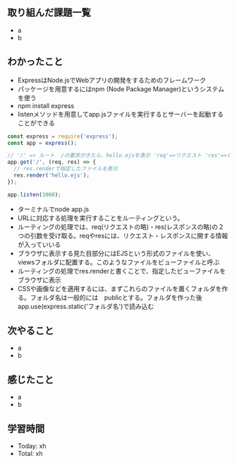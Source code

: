 ## 取り組んだ課題一覧
- a
- b
## わかったこと
- ExpressはNode.jsでWebアプリの開発をするためのフレームワーク
- パッケージを用意するにはnpm (Node Package Manager)というシステムを使う
- npm install express
- listenメソッドを用意してapp.jsファイルを実行するとサーバーを起動することができる
```javascript:test.js
const express = require('express');
const app = express();

// '/' => ルート  /の要求がきたら、hello.ejsを表示 'req'=>リクエスト 'res'=>レスポンス
app.get('/', (req, res) => {
  // res.renderで指定したファイルを表示
  res.render('hello.ejs');
});

app.listen(3000);
```
- ターミナルでnode app.js
- URLに対応する処理を実行することをルーティングという。
- ルーティングの処理では、req(リクエストの略)・res(レスポンスの略)の２つの引数を受け取る。reqやresには、リクエスト・レスポンスに関する情報が入っていいる
- ブラウザに表示する見た目部分にはEJSという形式のファイルを使い、viewsフォルダに配置する。このようなファイルをビューファイルと呼ぶ
- ルーティングの処理でres.renderと書くことで、指定したビューファイルをブラウザに表示
- CSSや画像などを適用するには、まずこれらのファイルを置くフォルダを作る。フォルダ名は一般的には　publicとする。フォルダを作った後app.use(express.static('フォルダ名')で読み込む
## 次やること
- a
- b
## 感じたこと
- a
- b
## 学習時間
- Today: xh
- Total: xh
